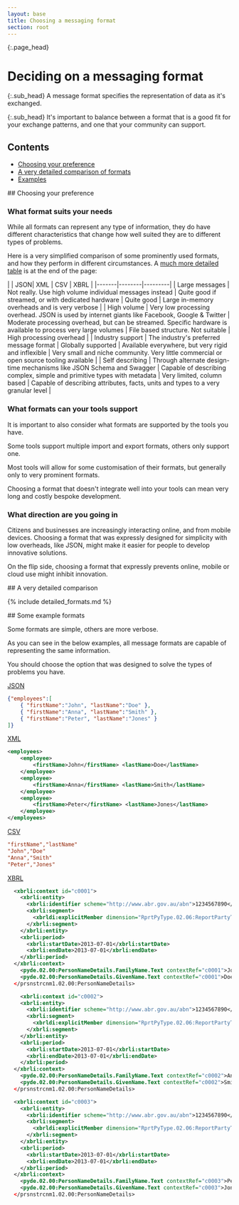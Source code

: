 ```yaml
---
layout: base
title: Choosing a messaging format
section: root
---
```

{:.page_head}
# Deciding on a messaging format

{:.sub_head}
A message format specifies the representation of data as it's exchanged.

{:.sub_head}
It's important to balance between a format that is a good fit for your exchange patterns, and one that your community can support.


<nav class="uikit-inpage-nav-links">
  <h2 class="uikit-inpage-nav-links__heading uikit-display-2">Contents</h2>
  <ul class="uikit-link-list">
    <li><a href="#choose">Choosing your preference</a></li>
    <li><a href="#detail">A very detailed comparison of formats</a></li>
    <li><a href="#examples">Examples</a></li>
  </ul>
</nav>

<a name="choose"/>
## Choosing your preference

### What format suits your needs

While all formats can represent any type of information, they do have different characteristics that change how well suited they are to different types of problems.

Here is a very simplified comparison of some prominently used formats, and how they perform in different circumstances. A [much more detailed table](#detail) is at the end of the page:

| | JSON| XML | CSV | XBRL |
|-------|--------|---------|
| Large messages | Not really. Use high volume individual messages instead | Quite good if streamed, or with dedicated hardware | Quite good | Large in-memory overheads and is very verbose |
| High volume | Very low processing overhead. JSON is used by internet giants like Facebook, Google & Twitter | Moderate processing overhead, but can be streamed. Specific hardware is available to process very large volumes | File based structure. Not suitable | High processing overhead |
| Industry support | The industry's preferred message format | Globally supported | Available everywhere, but very rigid and inflexible | Very small and niche community. Very little commercial or open source tooling available |
| Self describing | Through alternate design-time mechanisms like JSON Schema and Swagger | Capable of describing complex, simple and primitive types with metadata | Very limited, column based | Capable of describing attributes, facts, units and types to a very granular level |


### What formats can your tools support

It is important to also consider what formats are supported by the tools you have.

Some tools support multiple import and export formats, others only support one.

Most tools will allow for some customisation of their formats, but generally only to very prominent formats.

Choosing a format that doesn't integrate well into your tools can mean very long and costly bespoke development.

### What direction are you going in

Citizens and businesses are increasingly interacting online, and from mobile devices. Choosing a format that was expressly designed for simplicity with low overheads, like JSON, might make it easier for people to develop innovative solutions.

On the flip side, choosing a format that expressly prevents online, mobile or cloud use might inhibit innovation.


<a name="detail"/>
## A very detailed comparison

{% include detailed_formats.md %}

<a name="examples"/>
## Some example formats

Some formats are simple, others are more verbose.

As you can see in the below examples, all message formats are capable of representing the same information.

You should choose the option that was designed to solve the types of problems you have.


[JSON](https://en.wikipedia.org/wiki/JSON)
```json
{"employees":[
    { "firstName":"John", "lastName":"Doe" },
    { "firstName":"Anna", "lastName":"Smith" },
    { "firstName":"Peter", "lastName":"Jones" }
]}
```

[XML](https://en.wikipedia.org/wiki/XML)
```xml
<employees>
    <employee>
        <firstName>John</firstName> <lastName>Doe</lastName>
    </employee>
    <employee>
        <firstName>Anna</firstName> <lastName>Smith</lastName>
    </employee>
    <employee>
        <firstName>Peter</firstName> <lastName>Jones</lastName>
    </employee>
</employees>
```

[CSV](https://en.wikipedia.org/wiki/Comma-separated_values)
```ini
"firstName","lastName"
"John","Doe"
"Anna","Smith"
"Peter","Jones"
```

[XBRL](https://en.wikipedia.org/wiki/XBRL)
```xml
  <xbrli:context id="c0001">
    <xbrli:entity>
      <xbrli:identifier scheme="http://www.abr.gov.au/abn">1234567890</xbrli:identifier>
      <xbrli:segment>
        <xbrldi:explicitMember dimension="RprtPyType.02.06:ReportPartyTypeDimension">RprtPyType.02.06:ReportingParty</xbrldi:explicitMember>
      </xbrli:segment>
    </xbrli:entity>
    <xbrli:period>
      <xbrli:startDate>2013-07-01</xbrli:startDate>
      <xbrli:endDate>2013-07-01</xbrli:endDate>
    </xbrli:period>
  </xbrli:context>
    <pyde.02.00:PersonNameDetails.FamilyName.Text contextRef="c0001">John</pyde.02.00:PersonNameDetails.FamilyName.Text>
    <pyde.02.00:PersonNameDetails.GivenName.Text contextRef="c0001">Doe</pyde.02.00:PersonNameDetails.GivenName.Text>
  </prsnstrcnm1.02.00:PersonNameDetails>

    <xbrli:context id="c0002">
    <xbrli:entity>
      <xbrli:identifier scheme="http://www.abr.gov.au/abn">1234567890</xbrli:identifier>
      <xbrli:segment>
        <xbrldi:explicitMember dimension="RprtPyType.02.06:ReportPartyTypeDimension">RprtPyType.02.06:ReportingParty</xbrldi:explicitMember>
      </xbrli:segment>
    </xbrli:entity>
    <xbrli:period>
      <xbrli:startDate>2013-07-01</xbrli:startDate>
      <xbrli:endDate>2013-07-01</xbrli:endDate>
    </xbrli:period>
  </xbrli:context>
    <pyde.02.00:PersonNameDetails.FamilyName.Text contextRef="c0002">Anna</pyde.02.00:PersonNameDetails.FamilyName.Text>
    <pyde.02.00:PersonNameDetails.GivenName.Text contextRef="c0002">Smith</pyde.02.00:PersonNameDetails.GivenName.Text>
  </prsnstrcnm1.02.00:PersonNameDetails>

  <xbrli:context id="c0003">
    <xbrli:entity>
      <xbrli:identifier scheme="http://www.abr.gov.au/abn">1234567890</xbrli:identifier>
      <xbrli:segment>
        <xbrldi:explicitMember dimension="RprtPyType.02.06:ReportPartyTypeDimension">RprtPyType.02.06:ReportingParty</xbrldi:explicitMember>
      </xbrli:segment>
    </xbrli:entity>
    <xbrli:period>
      <xbrli:startDate>2013-07-01</xbrli:startDate>
      <xbrli:endDate>2013-07-01</xbrli:endDate>
    </xbrli:period>
  </xbrli:context>
    <pyde.02.00:PersonNameDetails.FamilyName.Text contextRef="c0003">Peter</pyde.02.00:PersonNameDetails.FamilyName.Text>
    <pyde.02.00:PersonNameDetails.GivenName.Text contextRef="c0003">Jones</pyde.02.00:PersonNameDetails.GivenName.Text>
  </prsnstrcnm1.02.00:PersonNameDetails>

```
